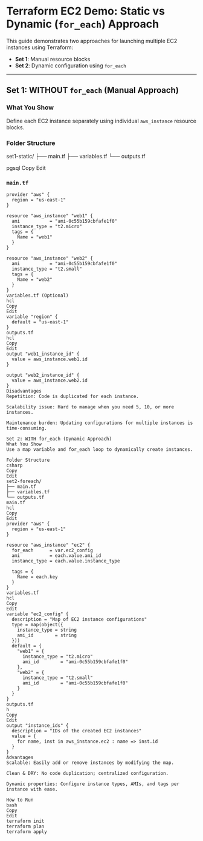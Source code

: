 # Terraform EC2 Demo: Static vs Dynamic (`for_each`) Approach

This guide demonstrates two approaches for launching multiple EC2 instances using Terraform:

- **Set 1**: Manual resource blocks
- **Set 2**: Dynamic configuration using `for_each`

---

## Set 1: WITHOUT `for_each` (Manual Approach)

### What You Show

Define each EC2 instance separately using individual `aws_instance` resource blocks.

### Folder Structure

set1-static/
├── main.tf
├── variables.tf
└── outputs.tf

pgsql
Copy
Edit

### `main.tf`

```hcl
provider "aws" {
  region = "us-east-1"
}

resource "aws_instance" "web1" {
  ami           = "ami-0c55b159cbfafe1f0"
  instance_type = "t2.micro"
  tags = {
    Name = "web1"
  }
}

resource "aws_instance" "web2" {
  ami           = "ami-0c55b159cbfafe1f0"
  instance_type = "t2.small"
  tags = {
    Name = "web2"
  }
}
variables.tf (Optional)
hcl
Copy
Edit
variable "region" {
  default = "us-east-1"
}
outputs.tf
hcl
Copy
Edit
output "web1_instance_id" {
  value = aws_instance.web1.id
}

output "web2_instance_id" {
  value = aws_instance.web2.id
}
Disadvantages
Repetition: Code is duplicated for each instance.

Scalability issue: Hard to manage when you need 5, 10, or more instances.

Maintenance burden: Updating configurations for multiple instances is time-consuming.

Set 2: WITH for_each (Dynamic Approach)
What You Show
Use a map variable and for_each loop to dynamically create instances.

Folder Structure
csharp
Copy
Edit
set2-foreach/
├── main.tf
├── variables.tf
└── outputs.tf
main.tf
hcl
Copy
Edit
provider "aws" {
  region = "us-east-1"
}

resource "aws_instance" "ec2" {
  for_each      = var.ec2_config
  ami           = each.value.ami_id
  instance_type = each.value.instance_type

  tags = {
    Name = each.key
  }
}
variables.tf
hcl
Copy
Edit
variable "ec2_config" {
  description = "Map of EC2 instance configurations"
  type = map(object({
    instance_type = string
    ami_id        = string
  }))
  default = {
    "web1" = {
      instance_type = "t2.micro"
      ami_id        = "ami-0c55b159cbfafe1f0"
    },
    "web2" = {
      instance_type = "t2.small"
      ami_id        = "ami-0c55b159cbfafe1f0"
    }
  }
}
outputs.tf
h
Copy
Edit
output "instance_ids" {
  description = "IDs of the created EC2 instances"
  value = {
    for name, inst in aws_instance.ec2 : name => inst.id
  }
}
Advantages
Scalable: Easily add or remove instances by modifying the map.

Clean & DRY: No code duplication; centralized configuration.

Dynamic properties: Configure instance types, AMIs, and tags per instance with ease.

How to Run
bash
Copy
Edit
terraform init
terraform plan
terraform apply
